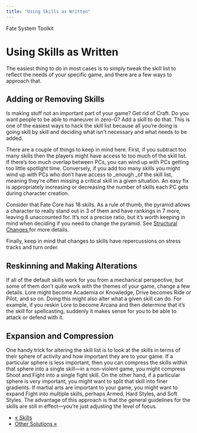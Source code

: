 ```yaml
---
title: "Using Skills as Written"
---
```

    
Fate System Toolkit

#  Using Skills as Written

The easiest thing to do in most cases is to simply tweak the skill list to
reflect the needs of your specific game, and there are a few ways to approach
that.

## Adding or Removing Skills

Is making stuff not an important part of your game? Get rid of Craft. Do you
want people to be able to maneuver in zero-G? Add a skill to do that. This is
one of the easiest ways to hack the skill list because all you’re doing is
going skill by skill and deciding what isn’t necessary and what needs to be
added.

There are a couple of things to keep in mind here. First, if you subtract too
many skills then the players might have access to too much of the skill list.
If there’s too much overlap between PCs, you can wind up with PCs getting too
little spotlight time. Conversely, if you add too many skills you might wind
up with PCs who don’t have access to _enough _of the skill list, meaning
they’re often missing a critical skill in a given situation. An easy fix is
appropriately increasing or decreasing the number of skills each PC gets
during character creation.

Consider that Fate Core has 18 skills. As a rule of thumb, the pyramid allows
a character to really stand out in 3 of them and have rankings in 7 more,
leaving 8 unaccounted for. It’s not a precise ratio, but it’s worth keeping in
mind when deciding if you need to change the pyramid. See [Structural Changes
](../../fate-system-toolkit/structural-changes) for more details.

Finally, keep in mind that changes to skills have repercussions on stress
tracks and turn order.

## Reskinning and Making Alterations

If all of the default skills work for you from a mechanical perspective, but
some of them don’t quite work with the themes of your game, change a few
details. Lore might become Academia or Knowledge, Drive becomes Ride or Pilot,
and so on. Doing this might also alter what a given skill can do. For example,
if you reskin Lore to become Arcana and then determine that it’s the skill for
spellcasting, suddenly it makes sense for you to be able to attack or defend
with it.

## Expansion and Compression

One handy trick for altering the skill list is to look at the skills in terms
of their sphere of activity and how important they are to your game. If a
particular sphere is less important, then you can compress the skills within
that sphere into a single skill—in a non-violent game, you might compress
Shoot and Fight into a single fight skill. On the other hand, if a particular
sphere is very important, you might want to split that skill into finer
gradients. If martial arts are important to your game, you might want to
expand Fight into multiple skills, perhaps Armed, Hard Styles, and Soft
Styles. The advantage of this approach is that the general guidelines for the
skills are still in effect—you’re just adjusting the level of focus.

  * [« Skills](/fate-system-toolkit/skills)
  * [Other Solutions »](/fate-system-toolkit/other-solutions)

